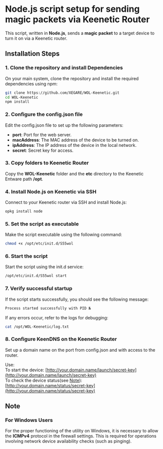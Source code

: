 # Node.js script setup for sending magic packets via Keenetic Router

This script, written in **Node.js**, sends a **magic packet** to a target device to turn it on via a Keenetic router.

## Installation Steps

### 1. Clone the repository and install Dependencies
On your main system, clone the repository and install the required dependencies using npm:

```bash
git clone https://github.com/XEGARE/WOL-Keenetic.git
cd WOL-Keenetic
npm install
```

### 2. Configure the config.json file
Edit the config.json file to set up the following parameters:

* **port**: Port for the web server.
* **macAddress**: The MAC address of the device to be turned on.
* **ipAddress**: The IP address of the device in the local network.
* **secret**: Secret key for access.

### 3. Copy folders to Keenetic Router
Copy the **WOL-Keenetic** folder and the **etc** directory to the Keenetic Entware path **/opt**.

### 4. Install Node.js on Keenetic via SSH
Connect to your Keenetic router via SSH and install Node.js:

```bash
opkg install node
```

### 5. Set the script as executable
Make the script executable using the following command:
```bash
chmod +x /opt/etc/init.d/S55wol
```

### 6. Start the script
Start the script using the init.d service:
```bash
/opt/etc/init.d/S55wol start
```

### 7. Verify successful startup
If the script starts successfully, you should see the following message:
```bash
Process started successfully with PID №
```

If any errors occur, refer to the logs for debugging:
```bash
cat /opt/WOL-Keenetic/log.txt
```

### 8. Configure KeenDNS on the Keenetic Router
Set up a domain name on the port from config.json and with access to the router.

Use:  
To start the device: [http://your.domain.name/launch/secret-key](http://your.domain.name/launch/secret-key)  
To check the device status(see [Note](https://github.com/XEGARE/WOL-Keenetic?tab=readme-ov-file#note)): [http://your.domain.name/status/secret-key](http://your.domain.name/status/secret-key)

## Note
### For Windows Users
For the proper functioning of the utility on Windows, it is necessary to allow the **ICMPv4** protocol in the firewall settings. This is required for operations involving network device availability checks (such as pinging).
